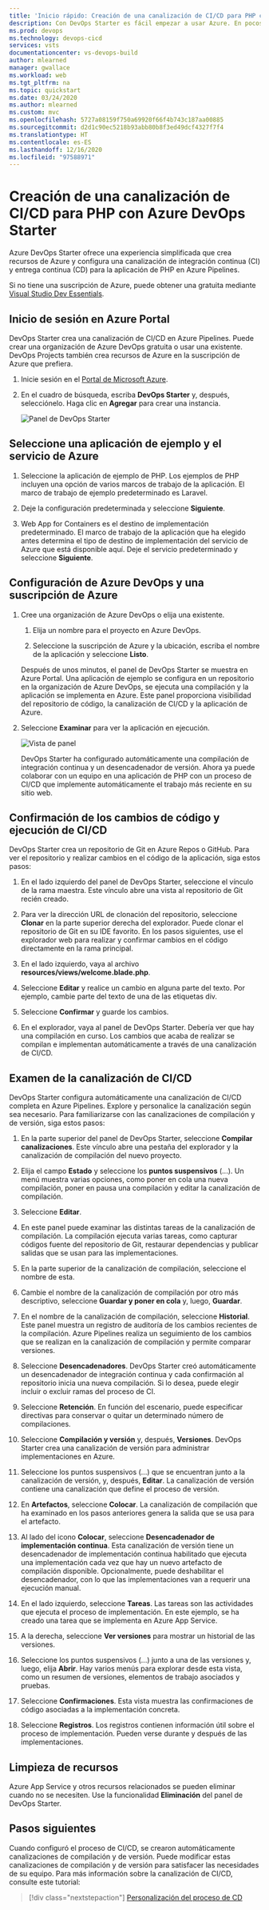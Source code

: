 ```yaml
---
title: 'Inicio rápido: Creación de una canalización de CI/CD para PHP con Azure DevOps Starter'
description: Con DevOps Starter es fácil empezar a usar Azure. En pocos y rápidos pasos le ayuda a iniciar una aplicación en el servicio de Azure de su elección.
ms.prod: devops
ms.technology: devops-cicd
services: vsts
documentationcenter: vs-devops-build
author: mlearned
manager: gwallace
ms.workload: web
ms.tgt_pltfrm: na
ms.topic: quickstart
ms.date: 03/24/2020
ms.author: mlearned
ms.custom: mvc
ms.openlocfilehash: 5727a08159f750a69920f66f4b743c187aa00885
ms.sourcegitcommit: d2d1c90ec5218b93abb80b8f3ed49dcf4327f7f4
ms.translationtype: HT
ms.contentlocale: es-ES
ms.lasthandoff: 12/16/2020
ms.locfileid: "97588971"
---
```

# <a name="create-a-cicd-pipeline-for-php-with-azure-devops-starter"></a>Creación de una canalización de CI/CD para PHP con Azure DevOps Starter

Azure DevOps Starter ofrece una experiencia simplificada que crea recursos de Azure y configura una canalización de integración continua (CI) y entrega continua (CD) para la aplicación de PHP en Azure Pipelines.  

Si no tiene una suscripción de Azure, puede obtener una gratuita mediante [Visual Studio Dev Essentials](https://visualstudio.microsoft.com/dev-essentials/).

## <a name="sign-in-to-the-azure-portal"></a>Inicio de sesión en Azure Portal

 DevOps Starter crea una canalización de CI/CD en Azure Pipelines. Puede crear una organización de Azure DevOps gratuita o usar una existente. DevOps Projects también crea recursos de Azure en la suscripción de Azure que prefiera.

1. Inicie sesión en el [Portal de Microsoft Azure](https://portal.azure.com).

1. En el cuadro de búsqueda, escriba **DevOps Starter** y, después, selecciónelo. Haga clic en **Agregar** para crear una instancia.

    ![Panel de DevOps Starter](_img/azure-devops-starter-aks/search-devops-starter.png) 

## <a name="select-a-sample-application-and-azure-service"></a>Seleccione una aplicación de ejemplo y el servicio de Azure

1. Seleccione la aplicación de ejemplo de PHP. Los ejemplos de PHP incluyen una opción de varios marcos de trabajo de la aplicación. El marco de trabajo de ejemplo predeterminado es Laravel.
        
1. Deje la configuración predeterminada y seleccione **Siguiente**.  

1. Web App for Containers es el destino de implementación predeterminado. El marco de trabajo de la aplicación que ha elegido antes determina el tipo de destino de implementación del servicio de Azure que está disponible aquí.  Deje el servicio predeterminado y seleccione **Siguiente**.
 
## <a name="configure-azure-devops-and-an-azure-subscription"></a>Configuración de Azure DevOps y una suscripción de Azure 

1. Cree una organización de Azure DevOps o elija una existente. 

    1. Elija un nombre para el proyecto en Azure DevOps. 
    
    1. Seleccione la suscripción de Azure y la ubicación, escriba el nombre de la aplicación y seleccione **Listo**.  
    
    Después de unos minutos, el panel de DevOps Starter se muestra en Azure Portal. Una aplicación de ejemplo se configura en un repositorio en la organización de Azure DevOps, se ejecuta una compilación y la aplicación se implementa en Azure. Este panel proporciona visibilidad del repositorio de código, la canalización de CI/CD y la aplicación de Azure.  
        
2. Seleccione **Examinar** para ver la aplicación en ejecución.

    ![Vista de panel](_img/azure-devops-project-php/dashboardnopreview.png) 
    
   DevOps Starter ha configurado automáticamente una compilación de integración continua y un desencadenador de versión.  Ahora ya puede colaborar con un equipo en una aplicación de PHP con un proceso de CI/CD que implemente automáticamente el trabajo más reciente en su sitio web.

## <a name="commit-code-changes-and-execute-cicd"></a>Confirmación de los cambios de código y ejecución de CI/CD

 DevOps Starter crea un repositorio de Git en Azure Repos o GitHub. Para ver el repositorio y realizar cambios en el código de la aplicación, siga estos pasos:

1. En el lado izquierdo del panel de DevOps Starter, seleccione el vínculo de la rama maestra. Este vínculo abre una vista al repositorio de Git recién creado.

1. Para ver la dirección URL de clonación del repositorio, seleccione **Clonar** en la parte superior derecha del explorador. Puede clonar el repositorio de Git en su IDE favorito. En los pasos siguientes, use el explorador web para realizar y confirmar cambios en el código directamente en la rama principal.

1. En el lado izquierdo, vaya al archivo **resources/views/welcome.blade.php**.

1. Seleccione **Editar** y realice un cambio en alguna parte del texto.  Por ejemplo, cambie parte del texto de una de las etiquetas div.

1. Seleccione **Confirmar** y guarde los cambios.

1. En el explorador, vaya al panel de DevOps Starter. Debería ver que hay una compilación en curso. Los cambios que acaba de realizar se compilan e implementan automáticamente a través de una canalización de CI/CD.

## <a name="examine-the-cicd-pipeline"></a>Examen de la canalización de CI/CD

 DevOps Starter configura automáticamente una canalización de CI/CD completa en Azure Pipelines. Explore y personalice la canalización según sea necesario. Para familiarizarse con las canalizaciones de compilación y de versión, siga estos pasos:

1. En la parte superior del panel de DevOps Starter, seleccione **Compilar canalizaciones**. Este vínculo abre una pestaña del explorador y la canalización de compilación del nuevo proyecto.

1. Elija el campo **Estado** y seleccione los **puntos suspensivos** (...). Un menú muestra varias opciones, como poner en cola una nueva compilación, poner en pausa una compilación y editar la canalización de compilación.

1. Seleccione **Editar**.

1. En este panel puede examinar las distintas tareas de la canalización de compilación. La compilación ejecuta varias tareas, como capturar códigos fuente del repositorio de Git, restaurar dependencias y publicar salidas que se usan para las implementaciones.

1. En la parte superior de la canalización de compilación, seleccione el nombre de esta.

1. Cambie el nombre de la canalización de compilación por otro más descriptivo, seleccione **Guardar y poner en cola** y, luego, **Guardar**.

1. En el nombre de la canalización de compilación, seleccione **Historial**.  Este panel muestra un registro de auditoría de los cambios recientes de la compilación. Azure Pipelines realiza un seguimiento de los cambios que se realizan en la canalización de compilación y permite comparar versiones.

1. Seleccione **Desencadenadores**. DevOps Starter creó automáticamente un desencadenador de integración continua y cada confirmación al repositorio inicia una nueva compilación. Si lo desea, puede elegir incluir o excluir ramas del proceso de CI.

1. Seleccione **Retención**. En función del escenario, puede especificar directivas para conservar o quitar un determinado número de compilaciones.

1. Seleccione **Compilación y versión** y, después, **Versiones**.  DevOps Starter crea una canalización de versión para administrar implementaciones en Azure.

1. Seleccione los puntos suspensivos (...) que se encuentran junto a la canalización de versión, y, después, **Editar**. La canalización de versión contiene una canalización que define el proceso de versión. 

12. En **Artefactos**, seleccione **Colocar**. La canalización de compilación que ha examinado en los pasos anteriores genera la salida que se usa para el artefacto. 

1. Al lado del icono **Colocar**, seleccione **Desencadenador de implementación continua**. Esta canalización de versión tiene un desencadenador de implementación continua habilitado que ejecuta una implementación cada vez que hay un nuevo artefacto de compilación disponible. Opcionalmente, puede deshabilitar el desencadenador, con lo que las implementaciones van a requerir una ejecución manual. 

1. En el lado izquierdo, seleccione **Tareas**. Las tareas son las actividades que ejecuta el proceso de implementación. En este ejemplo, se ha creado una tarea que se implementa en Azure App Service.

1. A la derecha, seleccione **Ver versiones** para mostrar un historial de las versiones.

1. Seleccione los puntos suspensivos (...) junto a una de las versiones y, luego, elija **Abrir**. Hay varios menús para explorar desde esta vista, como un resumen de versiones, elementos de trabajo asociados y pruebas.

1. Seleccione **Confirmaciones**. Esta vista muestra las confirmaciones de código asociadas a la implementación concreta. 

1. Seleccione **Registros**. Los registros contienen información útil sobre el proceso de implementación. Pueden verse durante y después de las implementaciones.

## <a name="clean-up-resources"></a>Limpieza de recursos

Azure App Service y otros recursos relacionados se pueden eliminar cuando no se necesiten. Use la funcionalidad **Eliminación** del panel de DevOps Starter.

## <a name="next-steps"></a>Pasos siguientes

Cuando configuró el proceso de CI/CD, se crearon automáticamente canalizaciones de compilación y de versión. Puede modificar estas canalizaciones de compilación y de versión para satisfacer las necesidades de su equipo. Para más información sobre la canalización de CI/CD, consulte este tutorial:

> [!div class="nextstepaction"]
> [Personalización del proceso de CD](/azure/devops/pipelines/release/define-multistage-release-process?view=vsts)